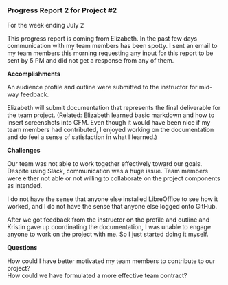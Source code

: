 ### Progress Report 2 for Project #2  
For the week ending July 2  

This progress report is coming from Elizabeth. In the past few days communication with my team members has been spotty. I sent an email to my team members this morning requesting any input for this report to be sent by 5 PM and did not get a response from any of them.

**Accomplishments**  

An audience profile and outline were submitted to the instructor for mid-way feedback.

Elizabeth will submit documentation that represents the final deliverable for the team project. (Related: Elizabeth learned basic markdown and how to insert screenshots into GFM. Even though it would have been nice if my team members had contributed, I enjoyed working on the documentation and do feel a sense of satisfaction in what I learned.)


**Challenges**

Our team was not able to work together effectively toward our goals. Despite using Slack, communication was a huge issue. Team members were either not able or not willing to collaborate on the project components as intended.

I do not have the sense that anyone else installed LibreOffice to see how it worked, and I do not have the sense that anyone else logged onto GitHub.

After we got feedback from the instructor on the profile and outline and Kristin gave up coordinating the documentation, I was unable to engage anyone to work on the project with me. So I just started doing it myself.

**Questions**

How could I have better motivated my team members to contribute to our project?  
How could we have formulated a more effective team contract?
